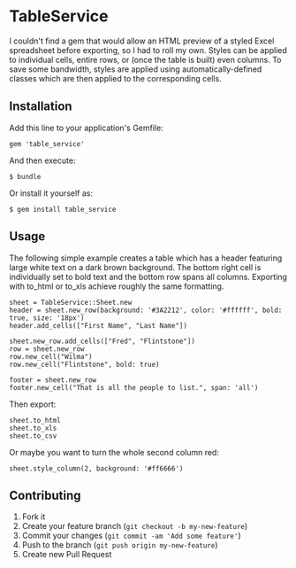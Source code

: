# TableService

I couldn't find a gem that would allow an HTML preview of a styled Excel spreadsheet before exporting, so I had to roll my own.  Styles can be applied to individual cells, entire rows, or (once the table is built) even columns. To save some bandwidth, styles are applied using automatically-defined classes which are then applied to the corresponding cells.

## Installation

Add this line to your application's Gemfile:

    gem 'table_service'

And then execute:

    $ bundle

Or install it yourself as:

    $ gem install table_service

## Usage

The following simple example creates a table which has a header featuring large white text on a dark brown background.  The bottom right cell is individually set to bold text and the bottom row spans all columns.  Exporting with to_html or to_xls achieve roughly the same formatting.

    sheet = TableService::Sheet.new
    header = sheet.new_row(background: '#3A2212', color: '#ffffff', bold: true, size: '18px')
    header.add_cells(["First Name", "Last Name"])

    sheet.new_row.add_cells(["Fred", "Flintstone"])
    row = sheet.new_row
    row.new_cell("Wilma")
    row.new_cell("Flintstone", bold: true)
    
    footer = sheet.new_row
    footer.new_cell("That is all the people to list.", span: 'all')
    
Then export:

    sheet.to_html
    sheet.to_xls
    sheet.to_csv
    
Or maybe you want to turn the whole second column red:

    sheet.style_column(2, background: '#ff6666')

## Contributing

1. Fork it
2. Create your feature branch (`git checkout -b my-new-feature`)
3. Commit your changes (`git commit -am 'Add some feature'`)
4. Push to the branch (`git push origin my-new-feature`)
5. Create new Pull Request
